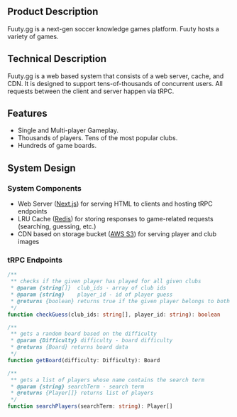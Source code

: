 ## Product Description
Fuuty.gg is a next-gen soccer knowledge games platform. Fuuty hosts a variety of games.

## Technical Description
Fuuty.gg is a web based system that consists of a web server, cache, and CDN. It is designed to support tens-of-thousands of concurrent users. All requests between the client and server happen via tRPC.

## Features
- Single and Multi-player Gameplay.
- Thousands of players. Tens of the most popular clubs.
- Hundreds of game boards.

## System Design
### System Components
- Web Server ([Next.js](https://nextjs.org/)) for serving HTML to clients and hosting tRPC endpoints
- LRU Cache ([Redis](https://redis.io/)) for storing responses to game-related requests (searching, guessing, etc.)
- CDN based on storage bucket ([AWS S3](https://aws.amazon.com/s3/)) for serving player and club images

### tRPC Endpoints
```typescript
/**
 ** checks if the given player has played for all given clubs
 * @param {string[]}  club_ids - array of club ids
 * @param {string}    player_id - id of player guess
 * @returns {boolean} returns true if the given player belongs to both clubs, false otherwise
 */
function checkGuess(club_ids: string[], player_id: string): boolean
```

```typescript
/**
 ** gets a random board based on the difficulty
 * @param {Difficulty} difficulty - board difficulty
 * @returns {Board} returns board data
 */
function getBoard(difficulty: Difficulty): Board
```

```typescript
/**
 ** gets a list of players whose name contains the search term
 * @param {string} searchTerm - search term
 * @returns {Player[]} returns list of players
 */
function searchPlayers(searchTerm: string): Player[]
```
